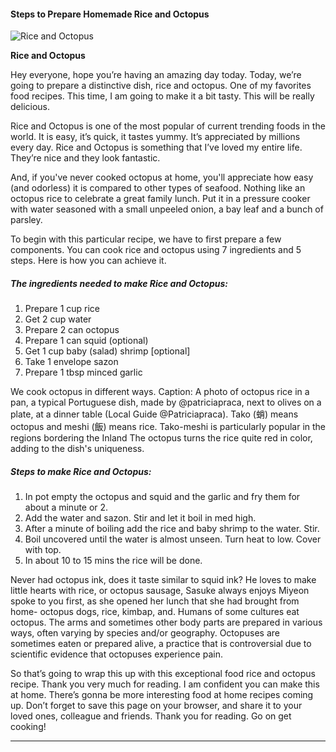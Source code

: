            

#### Steps to Prepare Homemade Rice and Octopus

![Rice and Octopus](https://img-global.cpcdn.com/recipes/5779527245496320/751x532cq70/rice-and-octopus-recipe-main-photo.jpg)

**Rice and Octopus**

Hey everyone, hope you’re having an amazing day today. Today, we’re going to prepare a distinctive dish, rice and octopus. One of my favorites food recipes. This time, I am going to make it a bit tasty. This will be really delicious.

Rice and Octopus is one of the most popular of current trending foods in the world. It is easy, it’s quick, it tastes yummy. It’s appreciated by millions every day. Rice and Octopus is something that I’ve loved my entire life. They’re nice and they look fantastic.

And, if you've never cooked octopus at home, you'll appreciate how easy (and odorless) it is compared to other types of seafood. Nothing like an octopus rice to celebrate a great family lunch. Put it in a pressure cooker with water seasoned with a small unpeeled onion, a bay leaf and a bunch of parsley.

To begin with this particular recipe, we have to first prepare a few components. You can cook rice and octopus using 7 ingredients and 5 steps. Here is how you can achieve it.

##### The ingredients needed to make Rice and Octopus:

1.  Prepare 1 cup rice
2.  Get 2 cup water
3.  Prepare 2 can octopus
4.  Prepare 1 can squid (optional)
5.  Get 1 cup baby (salad) shrimp \[optional\]
6.  Take 1 envelope sazon
7.  Prepare 1 tbsp minced garlic

We cook octopus in different ways. Caption: A photo of octopus rice in a pan, a typical Portuguese dish, made by @patriciapraca, next to olives on a plate, at a dinner table (Local Guide @Patriciapraca). Tako (蛸) means octopus and meshi (飯) means rice. Tako-meshi is particularly popular in the regions bordering the Inland The octopus turns the rice quite red in color, adding to the dish's uniqueness.

##### Steps to make Rice and Octopus:

1.  In pot empty the octopus and squid and the garlic and fry them for about a minute or 2.
2.  Add the water and sazon. Stir and let it boil in med high.
3.  After a minute of boiling add the rice and baby shrimp to the water. Stir.
4.  Boil uncovered until the water is almost unseen. Turn heat to low. Cover with top.
5.  In about 10 to 15 mins the rice will be done.

Never had octopus ink, does it taste similar to squid ink? He loves to make little hearts with rice, or octopus sausage, Sasuke always enjoys Miyeon spoke to you first, as she opened her lunch that she had brought from home- octopus dogs, rice, kimbap, and. Humans of some cultures eat octopus. The arms and sometimes other body parts are prepared in various ways, often varying by species and/or geography. Octopuses are sometimes eaten or prepared alive, a practice that is controversial due to scientific evidence that octopuses experience pain.

So that’s going to wrap this up with this exceptional food rice and octopus recipe. Thank you very much for reading. I am confident you can make this at home. There’s gonna be more interesting food at home recipes coming up. Don’t forget to save this page on your browser, and share it to your loved ones, colleague and friends. Thank you for reading. Go on get cooking!

* * *
